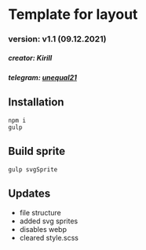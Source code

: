 # Template for layout

### version: v1.1 (09.12.2021)

##### creator: Kirill

##### telegram: [unequal21](https://t.me/unequal21)

## Installation

```
npm i
gulp
```

## Build sprite

`gulp svgSprite`

## Updates

- file structure
- added svg sprites
- disables webp
- cleared style.scss
